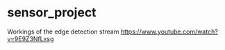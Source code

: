 # sensor_project

Workings of the edge detection stream
  https://www.youtube.com/watch?v=9E9Z3NfLxsg
